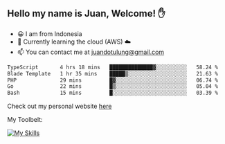 ## Hello my name is Juan, Welcome! ✋

- 😀 I am from Indonesia
- 📖 Currently learning the cloud (AWS) ☁️
- 📫 You can contact me at juandotulung@gmail.com

<!--START_SECTION:waka-->

```txt
TypeScript       4 hrs 18 mins   ██████████████▓░░░░░░░░░░   58.24 %
Blade Template   1 hr 35 mins    █████▒░░░░░░░░░░░░░░░░░░░   21.63 %
PHP              29 mins         █▓░░░░░░░░░░░░░░░░░░░░░░░   06.74 %
Go               22 mins         █▒░░░░░░░░░░░░░░░░░░░░░░░   05.04 %
Bash             15 mins         █░░░░░░░░░░░░░░░░░░░░░░░░   03.39 %
```

<!--END_SECTION:waka-->

Check out my personal website [here](https://juanchristian.com)

My Toolbelt:

[![My Skills](https://skillicons.dev/icons?i=go,js,ts,nodejs,express,react,nextjs,vue,tailwind,vite,html,css,python,php,aws,bash,linux,postgres,mysql,redis,kafka,docker,vercel,netlify,vscode,figma)](https://skillicons.dev)

